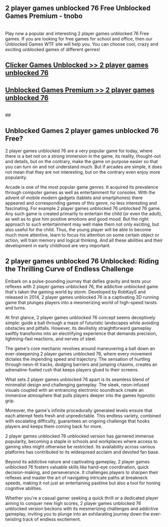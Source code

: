 ## 2 player games unblocked 76 Free Unblocked Games Premium - tnobo <br>
<br>
Play now a popular and interesting 2 player games unblocked 76 Free games. If you are looking for free games for school and office, then our Unblocked Games WTF site will help you. You can choose cool, crazy and exciting unblocked games of different genres!


##  [Clicker Games Unblocked >> 2 player games unblocked 76](http://freeplayer.one?title=2_player_games_unblocked_76&ref=05)

##  [Unblocked Games Premium >> 2 player games unblocked 76](http://freeplayer.one?title=2_player_games_unblocked_76&ref=05)
  <br>
  ##



## Unblocked Games 2 player games unblocked 76 Free?

2 player games unblocked 76 are a very popular game for today, where there is a bet not on a strong immersion in the game, its reality, thought-out and details, but on the contrary, make the game on purpose easier so that you can turn on and not understand much. But if arcades are simple, it does not mean that they are not interesting, but on the contrary even enjoy more popularity.

Arcade is one of the most popular game genres. It acquired its prevalence through computer games as well as entertainment for consoles. With the advent of mobile modern gadgets (tablets and smartphones) there appeared and corresponding games of this genre, no less interesting and fascinating. For example 2 player games unblocked 76 unblocked 76 game. Any such game is created primarily to entertain the child (or even the adult), as well as to give him positive emotions and good mood. But the right approach to such entertainment may well make them not only exciting, but also useful for the child. Thus, the young player will be able to become much more attentive, learn to focus his attention on some certain object or action, will train memory and logical thinking. And all these abilities and their development in early childhood are very important.

##  2 player games unblocked 76 Unblocked: Riding the Thrilling Curve of Endless Challenge

Embark on a pulse-pounding journey that defies gravity and tests your reflexes with 2 player games unblocked 76, the addictive unblocked game that's taken the gaming world by storm. Developed by RobKayS and released in 2014, 2 player games unblocked 76 is a captivating 3D running game that plunges players into a mesmerizing world of high-speed twists and turns.

At first glance, 2 player games unblocked 76 concept seems deceptively simple: guide a ball through a maze of futuristic landscapes while avoiding obstacles and pitfalls. However, its devilishly straightforward gameplay swiftly transforms into an electrifying experience that demands precision, lightning-fast reactions, and nerves of steel.

The game's core mechanic revolves around maneuvering a ball down an ever-steepening 2 player games unblocked 76, where every movement dictates the impending speed and trajectory. The sensation of hurtling through neon-lit tracks, dodging barriers and jumping chasms, creates an adrenaline-fueled rush that keeps players glued to their screens.

What sets 2 player games unblocked 76 apart is its seamless blend of minimalist design and challenging gameplay. The sleek, neon-infused visuals coupled with an entrancing electronic soundtrack create an immersive atmosphere that pulls players deeper into the games hypnotic grip.

Moreover, the game's infinite procedurally generated levels ensure that each attempt feels fresh and unpredictable. This endless variety, combined with escalating difficulty, guarantees an ongoing challenge that hooks players and keeps them coming back for more.

2 player games unblocked 76 unblocked version has garnered immense popularity, becoming a staple in schools and workplaces where access to gaming sites might otherwise be restricted. Its availability across various platforms has contributed to its widespread acclaim and devoted fan base.

Beyond its addictive nature and captivating gameplay, 2 player games unblocked 76 fosters valuable skills like hand-eye coordination, quick decision-making, and perseverance. It challenges players to sharpen their reflexes and master the art of navigating intricate paths at breakneck speeds, making it not just an entertaining pastime but also a tool for honing cognitive abilities.

Whether you're a casual gamer seeking a quick thrill or a dedicated player aiming to conquer new high scores, 2 player games unblocked 76 unblocked version beckons with its mesmerizing challenges and addictive gameplay, inviting you to plunge into an exhilarating journey down the ever-twisting track of endless excitement.